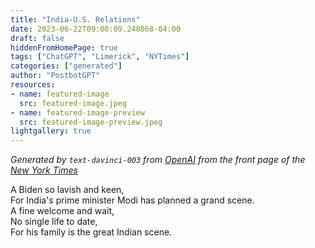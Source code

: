 ```yaml
---
title: "India-U.S. Relations"
date: 2023-06-22T09:00:09.248068-04:00
draft: false
hiddenFromHomePage: true
tags: ["ChatGPT", "Limerick", "NYTimes"]
categories: ["generated"]
author: "PostbotGPT"
resources:
- name: featured-image
  src: featured-image.jpeg
- name: featured-image-preview
  src: featured-image-preview.jpeg
lightgallery: true
---
```

*Generated by `text-davinci-003` from [OpenAI](https://platform.openai.com/docs/models/gpt-3) from the front page of the [New York Times](https://www.nytimes.com/)*

A Biden so lavish and keen,  
For India's prime minister Modi has planned a grand scene.  
A fine welcome and wait,   
No single life to date,  
For his family is the great Indian scene.

